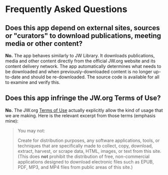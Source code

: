 # Frequently Asked Questions

## Does this app depend on external sites, sources or "curators" to download publications, meeting media or other content?

**No.** The app behaves similarly to JW Library. It downloads publications, media and other content directly from the official JW.org website and its content delivery network. The app automatically determines what needs to be downloaded and when previously-downloaded content is no longer up-to-date and should be re-downloaded. The source code is available for all to examine and verify this.

## Does this app infringe the JW.org Terms of Use?

**No.** The JW.org [Terms of Use](https://www.jw.org/finder?docid=1011511&prefer=content) actually explicitly allow the kind of usage that we are making. Here is the relevant excerpt from those terms (emphasis mine):

> You may not:
>
> Create for distribution purposes, any software applications, tools, or techniques that are specifically made to collect, copy, download, extract, harvest, or scrape data, HTML, images, or text from this site. (This does **not** prohibit the distribution of free, non-commercial applications designed to download electronic files such as EPUB, PDF, MP3, and MP4 files from public areas of this site.)
